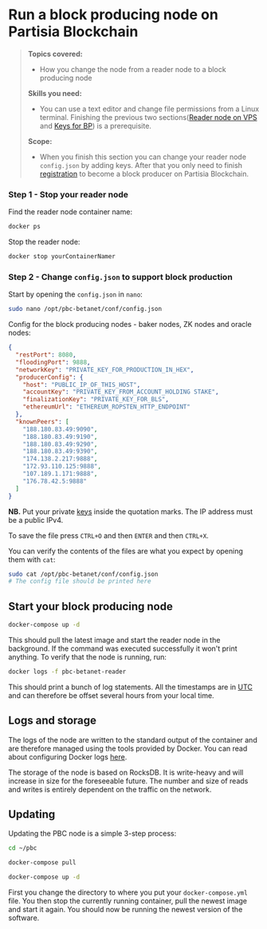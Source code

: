 # Run a block producing node on Partisia Blockchain


>**Topics covered:**  
>
> - How you change the node from a reader node to a block producing node   
>
>**Skills you need:**    
> 
> - You can use a text editor and change file permissions from a Linux terminal. Finishing the previous two sections([Reader node on VPS](operator-5-reader-vps.md) and [Keys for BP](operator-6-keys.md)) is a prerequisite.   
>
>**Scope:**
> 
> - When you finish this section you can change your reader node `config.json` by adding keys. After that you only need to finish [registration](operator-8-registration.md) to become a block producer on Partisia Blockchain.    

### Step 1 - Stop your reader node

Find the reader node container name:

```` bash
docker ps
````

Stop the reader node:

```` bash
docker stop yourContainerNamer
````

### Step 2 - Change `config.json` to support block production


Start by opening the `config.json` in `nano`:


````bash
sudo nano /opt/pbc-betanet/conf/config.json
````

Config for the block producing nodes - baker nodes, ZK nodes and oracle nodes:
````json
{
  "restPort": 8080,
  "floodingPort": 9888,
  "networkKey": "PRIVATE_KEY_FOR_PRODUCTION_IN_HEX",
  "producerConfig": {
    "host": "PUBLIC_IP_OF_THIS_HOST",
    "accountKey": "PRIVATE_KEY_FROM_ACCOUNT_HOLDING STAKE",
    "finalizationKey": "PRIVATE_KEY_FOR_BLS",
    "ethereumUrl": "ETHEREUM_ROPSTEN_HTTP_ENDPOINT"
  },
  "knownPeers": [
    "188.180.83.49:9090",
    "188.180.83.49:9190",
    "188.180.83.49:9290",
    "188.180.83.49:9390",
    "174.138.2.217:9888",
    "172.93.110.125:9888",
    "107.189.1.171:9888",
    "176.78.42.5:9888"
  ]
}
````
**NB.** Put your private [keys](operator-6-keys.md) inside the quotation marks. The IP address must be a public IPv4.

To save the file press `CTRL+O` and then `ENTER` and then `CTRL+X`.

You can verify the contents of the files are what you expect by opening them with `cat`:

````bash
sudo cat /opt/pbc-betanet/conf/config.json
# The config file should be printed here
````

## Start your block producing node

````bash
docker-compose up -d
````

This should pull the latest image and start the reader node in the background. If the command was executed successfully it won't print anything. To verify that the node is running, run:

````bash
docker logs -f pbc-betanet-reader
````

This should print a bunch of log statements. All the timestamps are in [UTC](https://en.wikipedia.org/wiki/Coordinated_Universal_Time) and can therefore be offset several hours from your local time.



## Logs and storage

The logs of the node are written to the standard output of the container and are therefore managed using the tools provided by Docker. You can read about configuring Docker logs [here](https://docs.docker.com/config/containers/logging/configure/).

The storage of the node is based on RocksDB. It is write-heavy and will increase in size for the foreseeable future. The number and size of reads and writes is entirely dependent on the traffic on the network.

## Updating

Updating the PBC node is a simple 3-step process:

````bash
cd ~/pbc
````
````bash
docker-compose pull
````
````bash
docker-compose up -d
````

First you change the directory to where you put your `docker-compose.yml` file. You then stop the currently running container, pull the newest image and start it again. You should now be running the newest version of the software.
